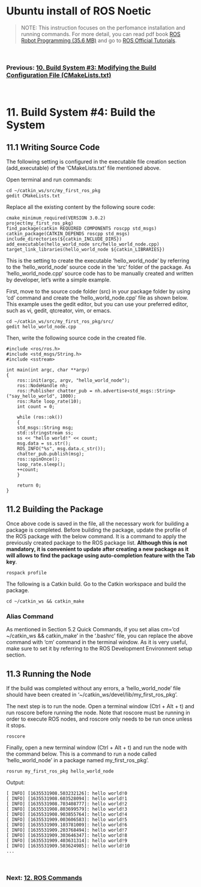 # **Ubuntu install of ROS Noetic**

> NOTE: This instruction focuses on the perfomance installation and running commands. For more detail, you can read pdf book [ROS Robot Programming (35.6 MB)](https://www.robotis.com/service/download.php?no=719) and go to [ROS Official Tutorials](https://wiki.ros.org/ROS/Tutorials).

<br>

### Previous: [10. Build System #3: Modifying the Build Configuration File (CMakeLists.txt)](10-Build-System-(3)-Modifying-the-Build-Configuration-File-(CMakeLists.txt).md)

<br>

# 11. Build System #4: Build the System

## 11.1 Writing Source Code

The following setting is configured in the executable file creation section (add_executable) of the ‘CMakeLists.txt’ file mentioned above.

Open terminal and run commands:

    cd ~/catkin_ws/src/my_first_ros_pkg
    gedit CMakeLists.txt

Replace all the existing content by the following soure code:

    cmake_minimum_required(VERSION 3.0.2)
    project(my_first_ros_pkg)
    find_package(catkin REQUIRED COMPONENTS roscpp std_msgs)
    catkin_package(CATKIN_DEPENDS roscpp std_msgs)
    include_directories(${catkin_INCLUDE_DIRS})
    add_executable(hello_world_node src/hello_world_node.cpp)
    target_link_libraries(hello_world_node ${catkin_LIBRARIES})

This is the setting to create the executable ‘hello_world_node’ by referring to the ‘hello_world_node’ source code in the ‘src’ folder of the package. As ‘hello_world_node.cpp’ source code has to be manually created and written by developer, let’s write a simple example.

First, move to the source code folder (src) in your package folder by using ‘cd’ command and create the ‘hello_world_node.cpp’ file as shown below. This example uses the gedit editor, but you can use your preferred editor, such as vi, gedit, qtcreator, vim, or emacs.

    cd ~/catkin_ws/src/my_first_ros_pkg/src/
    gedit hello_world_node.cpp

Then, write the following source code in the created file.

    #include <ros/ros.h>
    #include <std_msgs/String.h>
    #include <sstream>

    int main(int argc, char **argv)
    {
        ros::init(argc, argv, "hello_world_node");
        ros::NodeHandle nh;
        ros::Publisher chatter_pub = nh.advertise<std_msgs::String>("say_hello_world", 1000);
        ros::Rate loop_rate(10);
        int count = 0;

        while (ros::ok())
        {
        std_msgs::String msg;
        std::stringstream ss;
        ss << "hello world!" << count;
        msg.data = ss.str();
        ROS_INFO("%s", msg.data.c_str());
        chatter_pub.publish(msg);
        ros::spinOnce();
        loop_rate.sleep();
        ++count;
        }

        return 0;
    }   

## 11.2 Building the Package

Once above code is saved in the file, all the necessary work for building a package is completed. Before building the package, update the profile of the ROS package with the below command. It is a command to apply the previously created package to the ROS package list. **Although this is not mandatory, it is convenient to update after creating a new package as it will allows to find the package using auto-completion feature with the Tab key**.

    rospack profile

The following is a Catkin build. Go to the Catkin workspace and build the package.

    cd ~/catkin_ws && catkin_make

### Alias Command

As mentioned in Section 5.2 Quick Commands, if you set alias cm=’cd ~/catkin_ws && catkin_make’ in the ‘.bashrc’ file, you can replace the above command with ‘cm’ command in the terminal window. As it is very useful, make sure to set it by referring to the ROS Development Environment setup section.

## 11.3 Running the Node

If the build was completed without any errors, a ‘hello_world_node’ file should have been created in ‘~/catkin_ws/devel/lib/my_first_ros_pkg’.

The next step is to run the node. Open a terminal window (Ctrl + Alt + t) and run roscore before running the node. Note that roscore must be running in order to execute ROS nodes, and roscore only needs to be run once unless it stops.

    roscore

Finally, open a new terminal window (Ctrl + Alt + t) and run the node with the command below. This is a command to run a node called ‘hello_world_node’ in a package named my_first_ros_pkg’.

    rosrun my_first_ros_pkg hello_world_node

Output:

    [ INFO] [1635531908.503232126]: hello world!0
    [ INFO] [1635531908.603528094]: hello world!1
    [ INFO] [1635531908.703408777]: hello world!2
    [ INFO] [1635531908.803699579]: hello world!3
    [ INFO] [1635531908.903855764]: hello world!4
    [ INFO] [1635531909.003606583]: hello world!5
    [ INFO] [1635531909.103781009]: hello world!6
    [ INFO] [1635531909.203768494]: hello world!7
    [ INFO] [1635531909.303646347]: hello world!8
    [ INFO] [1635531909.403631314]: hello world!9
    [ INFO] [1635531909.503624985]: hello world!10
    ...

<br>

### Next: [12. ROS Commands](12-ROS-Commands.md)